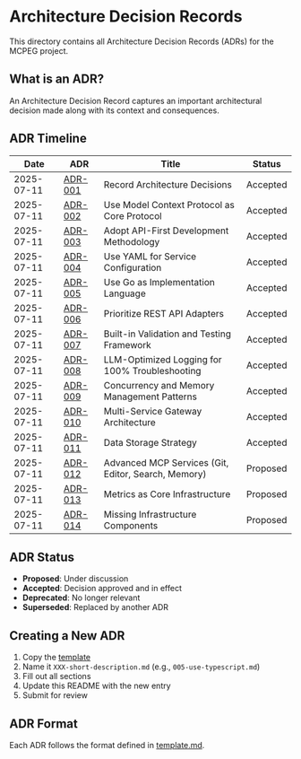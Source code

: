 # Architecture Decision Records

This directory contains all Architecture Decision Records (ADRs) for the MCPEG project.

## What is an ADR?

An Architecture Decision Record captures an important architectural decision made along with its context and consequences.

## ADR Timeline

| Date | ADR | Title | Status |
|------|-----|-------|--------|
| 2025-07-11 | [ADR-001](001-record-architecture-decisions.md) | Record Architecture Decisions | Accepted |
| 2025-07-11 | [ADR-002](002-use-mcp-protocol.md) | Use Model Context Protocol as Core Protocol | Accepted |
| 2025-07-11 | [ADR-003](003-api-first-development.md) | Adopt API-First Development Methodology | Accepted |
| 2025-07-11 | [ADR-004](004-yaml-configuration.md) | Use YAML for Service Configuration | Accepted |
| 2025-07-11 | [ADR-005](005-use-go-language.md) | Use Go as Implementation Language | Accepted |
| 2025-07-11 | [ADR-006](006-prioritize-rest-adapters.md) | Prioritize REST API Adapters | Accepted |
| 2025-07-11 | [ADR-007](007-built-in-validation-framework.md) | Built-in Validation and Testing Framework | Accepted |
| 2025-07-11 | [ADR-008](008-llm-optimized-logging.md) | LLM-Optimized Logging for 100% Troubleshooting | Accepted |
| 2025-07-11 | [ADR-009](009-concurrency-and-memory-management.md) | Concurrency and Memory Management Patterns | Accepted |
| 2025-07-11 | [ADR-010](010-multi-service-gateway.md) | Multi-Service Gateway Architecture | Accepted |
| 2025-07-11 | [ADR-011](011-data-storage-strategy.md) | Data Storage Strategy | Accepted |
| 2025-07-11 | [ADR-012](012-advanced-mcp-services.md) | Advanced MCP Services (Git, Editor, Search, Memory) | Proposed |
| 2025-07-11 | [ADR-013](013-metrics-as-core-infrastructure.md) | Metrics as Core Infrastructure | Proposed |
| 2025-07-11 | [ADR-014](014-missing-infrastructure-components.md) | Missing Infrastructure Components | Proposed |

## ADR Status

- **Proposed**: Under discussion
- **Accepted**: Decision approved and in effect
- **Deprecated**: No longer relevant
- **Superseded**: Replaced by another ADR

## Creating a New ADR

1. Copy the [template](template.md)
2. Name it `XXX-short-description.md` (e.g., `005-use-typescript.md`)
3. Fill out all sections
4. Update this README with the new entry
5. Submit for review

## ADR Format

Each ADR follows the format defined in [template.md](template.md).